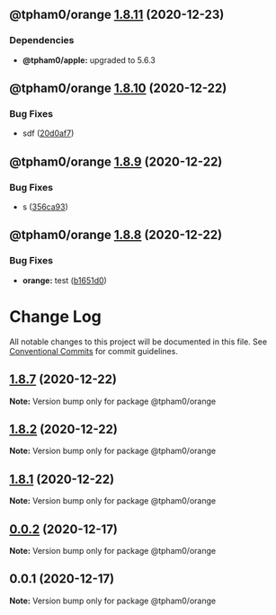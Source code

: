 ## @tpham0/orange [1.8.11](https://github.com/zlatanpham/monorepo-semantic-release-demo/compare/@tpham0/orange@1.8.10...@tpham0/orange@1.8.11) (2020-12-23)





### Dependencies

* **@tpham0/apple:** upgraded to 5.6.3

## @tpham0/orange [1.8.10](https://github.com/zlatanpham/monorepo-semantic-release-demo/compare/@tpham0/orange@1.8.9...@tpham0/orange@1.8.10) (2020-12-22)


### Bug Fixes

* sdf ([20d0af7](https://github.com/zlatanpham/monorepo-semantic-release-demo/commit/20d0af74f45632d96ae3fdfd70695efa1112a4d4))

## @tpham0/orange [1.8.9](https://github.com/zlatanpham/monorepo-semantic-release-demo/compare/@tpham0/orange@1.8.8...@tpham0/orange@1.8.9) (2020-12-22)


### Bug Fixes

* s ([356ca93](https://github.com/zlatanpham/monorepo-semantic-release-demo/commit/356ca937ce5ffebe4b95c3200eb23dec277fe3d7))

## @tpham0/orange [1.8.8](https://github.com/zlatanpham/monorepo-semantic-release-demo/compare/@tpham0/orange@1.8.7...@tpham0/orange@1.8.8) (2020-12-22)


### Bug Fixes

* **orange:** test ([b1651d0](https://github.com/zlatanpham/monorepo-semantic-release-demo/commit/b1651d056dd070be846a852ab06874ac4dbb2716))

# Change Log

All notable changes to this project will be documented in this file.
See [Conventional Commits](https://conventionalcommits.org) for commit guidelines.

## [1.8.7](https://github.com/zlatanpham/monorepo-semantic-release-demo/compare/@tpham0/orange@1.8.6...@tpham0/orange@1.8.7) (2020-12-22)

**Note:** Version bump only for package @tpham0/orange

## [1.8.2](https://github.com/zlatanpham/monorepo-semantic-release-demo/compare/@tpham0/orange@1.8.0...@tpham0/orange@1.8.2) (2020-12-22)

**Note:** Version bump only for package @tpham0/orange

## [1.8.1](https://github.com/zlatanpham/monorepo-semantic-release-demo/compare/@tpham0/orange@1.8.0...@tpham0/orange@1.8.1) (2020-12-22)

**Note:** Version bump only for package @tpham0/orange

## [0.0.2](https://github.com/zlatanpham/monorepo-semantic-release-demo/compare/@tpham0/orange@0.0.1...@tpham0/orange@0.0.2) (2020-12-17)

**Note:** Version bump only for package @tpham0/orange

## 0.0.1 (2020-12-17)

**Note:** Version bump only for package @tpham0/orange
